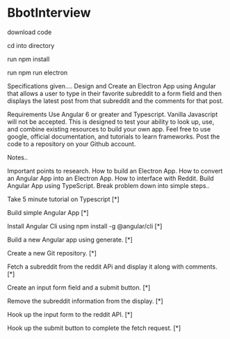 # BbotInterview

download code

cd into directory

run npm install

run npm run electron

Specifications given....
Design and Create an Electron App using Angular that allows a user to type in their favorite subreddit to a form field and then displays the latest post from that subreddit and the comments for that post.

Requirements
Use Angular 6 or greater and Typescript. Vanilla Javascript will not be accepted.
This is designed to test your ability to look up, use, and combine existing resources to build your own app. Feel free to use google, official documentation, and tutorials to learn frameworks.
Post the code to a repository on your Github account.


Notes..

Important points to research. How to build an Electron App. How to convert an Angular App into an Electron App.
How to interface with Reddit. Build Angular App using TypeScript.
Break problem down into simple steps..

Take 5 minute tutorial on Typescript [*]

Build simple Angular App [*]

Install Angular Cli using npm install -g @angular/cli [*]

Build a new Angular app using generate. [*]

Create a new Git repository. [*]

Fetch a subreddit from the reddit APi and display it along with comments. [*]

Create an input form field and a submit button. [*]

Remove the subreddit information from the display. [*]

Hook up the input form to the reddit API. [*]

Hook up the submit button to complete the fetch request. [*]

